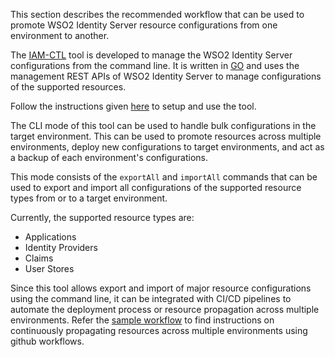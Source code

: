 This section describes the recommended workflow that can be used to promote WSO2 Identity Server resource configurations from one environment to another. 

The [IAM-CTL](https://github.com/wso2-extensions/identity-tools-cli) tool is developed to manage the WSO2 Identity Server configurations from the command line. It is written in [GO](https://go.dev/) and uses the management REST APIs of WSO2 Identity Server to manage configurations of the supported resources. 

Follow the instructions given [here](https://github.com/wso2-extensions/identity-tools-cli/tree/master) to setup and use the tool.


The CLI mode of this tool can be used to handle bulk configurations in the target environment. This can be used to promote resources across multiple environments, deploy new configurations to target environments, and act as a backup of each environment's configurations.

This mode consists of the `exportAll` and `importAll` commands that can be used to export and import all configurations of the supported resource types from or to a target environment.

Currently, the supported resource types are:

- Applications
- Identity Providers
- Claims
- User Stores

Since this tool allows export and import of major resource configurations using the command line, it can be integrated with CI/CD pipelines to automate the deployment process or resource propagation across multiple environments. Refer the [sample workflow](https://github.com/wso2-extensions/identity-tools-cli/blob/master/docs/resource-propagation.md) to find instructions on continuously propagating resources across multiple environments using github workflows.